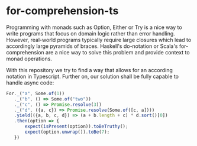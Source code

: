 # for-comprehension-ts
Programming with monads such as Option, Either or Try is a nice way to write programs that focus on domain logic rather than error handling. 
However, real-world programs typically require large closures which lead to accordingly large pyramids of braces. 
Haskell's do-notation or Scala's for-comprehension are a nice way to solve this problem and provide context to monad operations.  

With this repository we try to find a way that allows for an according notation in Typescript. Further on, our solution shall be fully capable to handle async code:

```typescript
For._("a", Some.of(1))
   ._("b", () => Some.of("two"))
   ._("c", () => Promise.resolve(3))
   ._("d", ({a, c}) => Promise.resolve(Some.of([c, a])))
   .yield(({a, b, c, d}) => (a + b.length + c) * d.sort()[0])
   .then(option => {
       expect(isPresent(option)).toBeTruthy();
       expect(option.unwrap()).toBe(7);
   })
```
